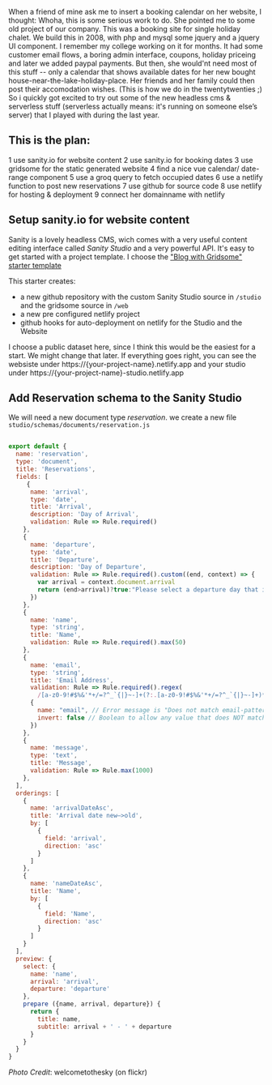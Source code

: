 When a friend of mine ask me to insert a booking calendar on her website, I thought: Whoha, this is some serious work to do. She pointed me to some old project of our company. This was a booking site for single holiday chalet. We build this in 2008, with php and mysql some jquery and a jquery UI component. I remember my college working on it for months. It had some customer email flows, a boring admin interface, coupons, holiday priceing and later we added paypal payments. But then, she would'nt need most of this stuff -- only a calendar that shows available dates for her new bought house-near-the-lake-holiday-place. Her friends and her family could then post their accomodation wishes. (This is how we do in the twentytwenties ;) So i quickly got excited to try out some of the new headless cms & serverless stuff (serverless actually means: it's running on someone else’s server) that I played with during the last year.

## This is the plan:

1 use sanity.io for website content
2 use sanity.io for booking dates
3 use gridsome for the static generated website
4 find a nice vue calendar/ date-range component
5 use a groq query to fetch occupied dates
6 use a netlify function to post new reservations
7 use github for source code
8 use netlify for hosting & deployment
9 connect her domainname with netlify

## Setup sanity.io for website content

Sanity is a lovely headless CMS, wich comes with a very useful content editing interface called *Sanity Studio* and a very powerful API.
It's easy to get started with a project template. I choose the ["Blog with Gridsome" starter template](https://www.sanity.io/create?template=sanity-io%2Fsanity-template-gridsome-blog)

This starter creates:
* a new github repository with the custom Sanity Studio source in `/studio` and the gridsome source in `/web`
* a new pre configured netlify project
* github hooks for auto-deployment on netlify for the Studio and the Website

I choose a public dataset here, since I think this would be the easiest for a start. We might change that later.
If everything goes right, you can see the websiste under https://{your-project-name}.netlify.app and your studio under https://{your-project-name}-studio.netlify.app

## Add Reservation schema to the Sanity Studio

We will need a new document type *reservation*. we create a new file `studio/schemas/documents/reservation.js`

```javascript

export default {
  name: 'reservation',
  type: 'document',
  title: 'Reservations',
  fields: [
     {
      name: 'arrival',
      type: 'date',
      title: 'Arrival',
      description: 'Day of Arrival',
      validation: Rule => Rule.required()
    },
    {
      name: 'departure',
      type: 'date',
      title: 'Departure',
      description: 'Day of Departure',
      validation: Rule => Rule.required().custom((end, context) => {
        var arrival = context.document.arrival
        return (end>arrival)?true:"Please select a departure day that is after the day of arrival"
      })
    },
    {
      name: 'name',
      type: 'string',
      title: 'Name',
      validation: Rule => Rule.required().max(50)
    },
    {
      name: 'email',
      type: 'string',
      title: 'Email Address',
      validation: Rule => Rule.required().regex(
        /[a-z0-9!#$%&'*+/=?^_`{|}~-]+(?:.[a-z0-9!#$%&'*+/=?^_`{|}~-]+)*@(?:[a-z0-9](?:[a-z0-9-]*[a-z0-9])?.)+[a-z0-9](?:[a-z0-9-]*[a-z0-9])?/,
      {
        name: "email", // Error message is "Does not match email-pattern"
        invert: false // Boolean to allow any value that does NOT match pattern
      })
    },
    {
      name: 'message',
      type: 'text',
      title: 'Message',
      validation: Rule => Rule.max(1000)
    },
  ],
  orderings: [
    {
      name: 'arrivalDateAsc',
      title: 'Arrival date new–>old',
      by: [
        {
          field: 'arrival',
          direction: 'asc'
        }
      ]
    },
    {
      name: 'nameDateAsc',
      title: 'Name',
      by: [
        {
          field: 'Name',
          direction: 'asc'
        }
      ]
    }
  ],
  preview: {
    select: {
      name: 'name',
      arrival: 'arrival',
      departure: 'departure'
    },
    prepare ({name, arrival, departure}) {
      return {
        title: name,
        subtitle: arrival + ' - ' + departure
      }
    }
  }
}
```

*Photo Credit*: welcometothesky (on flickr)